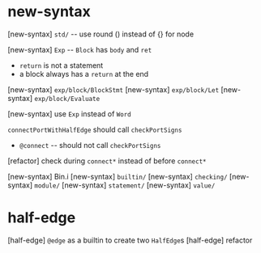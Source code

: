 # new-syntax

[new-syntax] `std/` -- use round () instead of {} for node

[new-syntax] `Exp` -- `Block` has `body` and `ret`

- `return` is not a statement
- a block always has a `return` at the end

[new-syntax] `exp/block/BlockStmt`
[new-syntax] `exp/block/Let`
[new-syntax] `exp/block/Evaluate`

[new-syntax] use `Exp` instead of `Word`


`connectPortWithHalfEdge` should call `checkPortSigns`

- `@connect` -- should not call `checkPortSigns`

[refactor] check during `connect*` instead of before `connect*`

[new-syntax] Bin.i
[new-syntax] `builtin/`
[new-syntax] `checking/`
[new-syntax] `module/`
[new-syntax] `statement/`
[new-syntax] `value/`

# half-edge

[half-edge] `@edge` as a builtin to create two `HalfEdge`s
[half-edge] refactor
